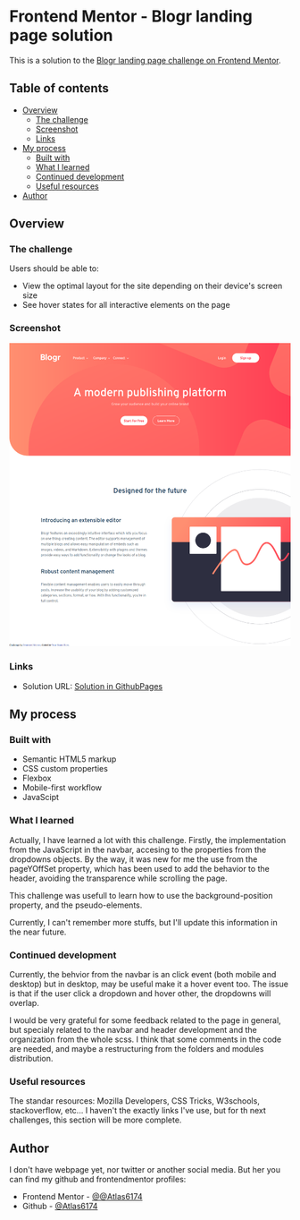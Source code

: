# Frontend Mentor - Blogr landing page solution

This is a solution to the [Blogr landing page challenge on Frontend Mentor](https://www.frontendmentor.io/challenges/blogr-landing-page-EX2RLAApP).

## Table of contents

- [Overview](#overview)
  - [The challenge](#the-challenge)
  - [Screenshot](#screenshot)
  - [Links](#links)
- [My process](#my-process)
  - [Built with](#built-with)
  - [What I learned](#what-i-learned)
  - [Continued development](#continued-development)
  - [Useful resources](#useful-resources)
- [Author](#author)

## Overview

### The challenge

Users should be able to:

- View the optimal layout for the site depending on their device's screen size
- See hover states for all interactive elements on the page

### Screenshot

![Desktop Screenshot](./screenshots/ScreenShotDesktop.png)

### Links

- Solution URL: [Solution in GithubPages](https://atlas6174.github.io/blogr-landing-page-main)

## My process

### Built with

- Semantic HTML5 markup
- CSS custom properties
- Flexbox
- Mobile-first workflow
- JavaScipt

### What I learned

Actually, I have learned a lot with this challenge. Firstly, the implementation from the
JavaScript in the navbar, accesing to the properties from the dropdowns objects. By the
way, it was new for me the use from the pageYOffSet property, which has been used to add
the behavior to the header, avoiding the transparence while scrolling the page.

This challenge was usefull to learn how to use the background-position property, and the
pseudo-elements.

Currently, I can't remember more stuffs, but I'll update this information in the near
future.

### Continued development

Currently, the behvior from the navbar is an click event (both mobile and desktop) but
in desktop, may be useful make it a hover event too. The issue is that if the user click
a dropdown and hover other, the dropdowns will overlap.

I would be very grateful for some feedback related to the page in general, but specialy
related to the navbar and header development and the organization from the whole scss.
I think that some comments in the code are needed, and maybe a restructuring from the
folders and modules distribution.

### Useful resources

The standar resources: Mozilla Developers, CSS Tricks, W3schools, stackoverflow, etc...
I haven't the exactly links I've use, but for th next challenges, this section will be
more complete.

## Author
I don't have webpage yet, nor twitter or another social media. But her you can find my
github and frontendmentor profiles:

- Frontend Mentor - [@@Atlas6174](https://www.frontendmentor.io/profile/Atlas6174)
- Github - [@Atlas6174](https://github.com/Atlas6174)
